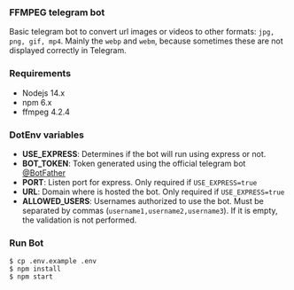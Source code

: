 ### FFMPEG telegram bot

Basic telegram bot to convert url images or videos to other formats: `jpg, png, gif, mp4`. Mainly the `webp` and `webm`, because sometimes these are not displayed correctly in Telegram.

### Requirements
- Nodejs 14.x
- npm 6.x
- ffmpeg 4.2.4

### DotEnv variables
- **USE_EXPRESS**: Determines if the bot will run using express or not. 
- **BOT_TOKEN**: Token generated using the official telegram bot [@BotFather](https://t.me/botfather)
- **PORT**: Listen port for express. Only required if `USE_EXPRESS=true`
- **URL**: Domain where is hosted the bot. Only required if `USE_EXPRESS=true`
- **ALLOWED_USERS**: Usernames authorized to use the bot. Must be separated by commas (`username1,username2,username3`). If it is empty, the validation is not performed.

### Run Bot
```shell
$ cp .env.example .env
$ npm install
$ npm start
```
